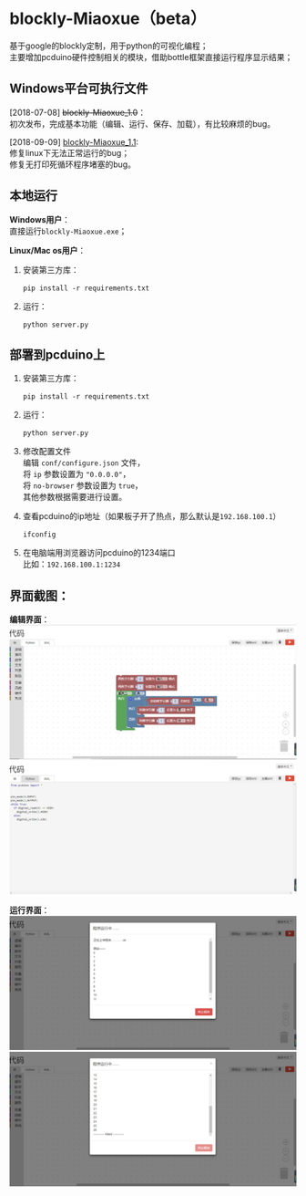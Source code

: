 # blockly-Miaoxue（beta）
基于google的blockly定制，用于python的可视化编程；       
主要增加pcduino硬件控制相关的模块，借助bottle框架直接运行程序显示结果；     
   
## Windows平台可执行文件
\[2018-07-08\] ~~blockly-Miaoxue_1.0~~：     
初次发布，完成基本功能（编辑、运行、保存、加载），有比较麻烦的bug。         
  
\[2018-09-09\] [blockly-Miaoxue_1.1](https://pan.baidu.com/s/1pzYR1iBHHM4I1ooaX0LRSg):      
修复linux下无法正常运行的bug；        
修复无打印死循环程序堵塞的bug。

## 本地运行       
**Windows用户**：       
直接运行`blockly-Miaoxue.exe`；  
  
**Linux/Mac os用户**：
1. 安装第三方库：     
    ```
    pip install -r requirements.txt
    ```

2. 运行：    
    ```
    python server.py
    ```

## 部署到pcduino上     
1. 安装第三方库：     
    ```
    pip install -r requirements.txt
    ```

2. 运行：    
    ```
    python server.py
    ```         
3. 修改配置文件           
    编辑 `conf/configure.json` 文件，        
    将 `ip` 参数设置为 `"0.0.0.0"`，       
    将 `no-browser` 参数设置为 `true`，    
    其他参数根据需要进行设置。        

4. 查看pcduino的ip地址（如果板子开了热点，那么默认是`192.168.100.1`）              
    ```
    ifconfig
    ```      

5. 在电脑端用浏览器访问pcduino的1234端口     
    比如：`192.168.100.1:1234`
   
## 界面截图：    
**编辑界面**：         
![](https://raw.githubusercontent.com/hey-yahei/blockly-Miaoxue/master/demos/demo_blocks.png)      
![](https://raw.githubusercontent.com/hey-yahei/blockly-Miaoxue/master/demos/demo_code.png)      
  
**运行界面**：        
![](https://raw.githubusercontent.com/hey-yahei/blockly-Miaoxue/master/demos/demo_running.png)      
![](https://raw.githubusercontent.com/hey-yahei/blockly-Miaoxue/master/demos/demo_killed.png)      
